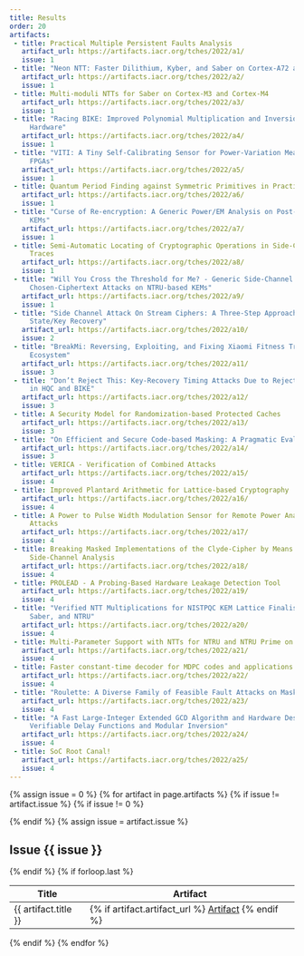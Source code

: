 ```yaml
---
title: Results
order: 20
artifacts:
 - title: Practical Multiple Persistent Faults Analysis
   artifact_url: https://artifacts.iacr.org/tches/2022/a1/
   issue: 1
 - title: "Neon NTT: Faster Dilithium, Kyber, and Saber on Cortex-A72 and Apple M1"
   artifact_url: https://artifacts.iacr.org/tches/2022/a2/
   issue: 1
 - title: Multi-moduli NTTs for Saber on Cortex-M3 and Cortex-M4
   artifact_url: https://artifacts.iacr.org/tches/2022/a3/
   issue: 1
 - title: "Racing BIKE: Improved Polynomial Multiplication and Inversion in
     Hardware"
   artifact_url: https://artifacts.iacr.org/tches/2022/a4/
   issue: 1
 - title: "VITI: A Tiny Self-Calibrating Sensor for Power-Variation Measurement in
     FPGAs"
   artifact_url: https://artifacts.iacr.org/tches/2022/a5/
   issue: 1
 - title: Quantum Period Finding against Symmetric Primitives in Practice
   artifact_url: https://artifacts.iacr.org/tches/2022/a6/
   issue: 1
 - title: "Curse of Re-encryption: A Generic Power/EM Analysis on Post-Quantum
     KEMs"
   artifact_url: https://artifacts.iacr.org/tches/2022/a7/
   issue: 1
 - title: Semi-Automatic Locating of Cryptographic Operations in Side-Channel
     Traces
   artifact_url: https://artifacts.iacr.org/tches/2022/a8/
   issue: 1
 - title: "Will You Cross the Threshold for Me? - Generic Side-Channel Assisted
     Chosen-Ciphertext Attacks on NTRU-based KEMs"
   artifact_url: https://artifacts.iacr.org/tches/2022/a9/
   issue: 1
 - title: "Side Channel Attack On Stream Ciphers: A Three-Step Approach To
     State/Key Recovery"
   artifact_url: https://artifacts.iacr.org/tches/2022/a10/
   issue: 2
 - title: "BreakMi: Reversing, Exploiting, and Fixing Xiaomi Fitness Tracking
     Ecosystem"
   artifact_url: https://artifacts.iacr.org/tches/2022/a11/
   issue: 3
 - title: "Don’t Reject This: Key-Recovery Timing Attacks Due to Rejection-Sampling
     in HQC and BIKE"
   artifact_url: https://artifacts.iacr.org/tches/2022/a12/
   issue: 3
 - title: A Security Model for Randomization-based Protected Caches
   artifact_url: https://artifacts.iacr.org/tches/2022/a13/
   issue: 3
 - title: "On Efficient and Secure Code-based Masking: A Pragmatic Evaluation"
   artifact_url: https://artifacts.iacr.org/tches/2022/a14/
   issue: 3
 - title: VERICA - Verification of Combined Attacks
   artifact_url: https://artifacts.iacr.org/tches/2022/a15/
   issue: 4
 - title: Improved Plantard Arithmetic for Lattice-based Cryptography
   artifact_url: https://artifacts.iacr.org/tches/2022/a16/
   issue: 4
 - title: A Power to Pulse Width Modulation Sensor for Remote Power Analysis
     Attacks
   artifact_url: https://artifacts.iacr.org/tches/2022/a17/
   issue: 4
 - title: Breaking Masked Implementations of the Clyde-Cipher by Means of
     Side-Channel Analysis
   artifact_url: https://artifacts.iacr.org/tches/2022/a18/
   issue: 4
 - title: PROLEAD - A Probing-Based Hardware Leakage Detection Tool
   artifact_url: https://artifacts.iacr.org/tches/2022/a19/
   issue: 4
 - title: "Verified NTT Multiplications for NISTPQC KEM Lattice Finalists: Kyber,
     Saber, and NTRU"
   artifact_url: https://artifacts.iacr.org/tches/2022/a20/
   issue: 4
 - title: Multi-Parameter Support with NTTs for NTRU and NTRU Prime on Cortex-M4
   artifact_url: https://artifacts.iacr.org/tches/2022/a21/
   issue: 4
 - title: Faster constant-time decoder for MDPC codes and applications to BIKE KEM
   artifact_url: https://artifacts.iacr.org/tches/2022/a22/
   issue: 4
 - title: "Roulette: A Diverse Family of Feasible Fault Attacks on Masked Kyber"
   artifact_url: https://artifacts.iacr.org/tches/2022/a23/
   issue: 4
 - title: "A Fast Large-Integer Extended GCD Algorithm and Hardware Design for
     Verifiable Delay Functions and Modular Inversion"
   artifact_url: https://artifacts.iacr.org/tches/2022/a24/
   issue: 4
 - title: SoC Root Canal!
   artifact_url: https://artifacts.iacr.org/tches/2022/a25/
   issue: 4
---
```


{% assign issue = 0 %}
{% for artifact in page.artifacts %}
  {% if issue != artifact.issue %}
  	{% if issue != 0 %}
  </tbody>
</table>
  	{% endif %}
  	{% assign issue = artifact.issue %}
<h2>Issue {{ issue }}</h2>
<table>
  <thead>
    <tr>
      <th>Title</th>
      <th>Artifact</th>
    </tr>
  </thead>
  <tbody>
  {% endif %}
<tr>
  <td>
    {{ artifact.title }}
  </td>
  <td>
    {% if artifact.artifact_url %}
      <a href="{{artifact.artifact_url}}">Artifact</a>
    {% endif %}
  </td>
</tr>
  {% if forloop.last %}
  </tbody>
</table>
  {% endif %}
{% endfor %}
